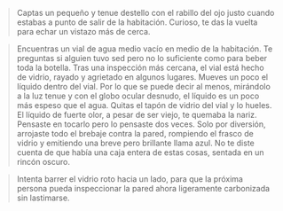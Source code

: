 >Captas un pequeño y tenue destello con el rabillo del ojo justo cuando estabas a punto de salir de la habitación.  Curioso, te das la vuelta para echar un vistazo más de cerca.
  
 > Encuentras un vial de agua medio vacío en medio de la habitación.  Te preguntas si alguien tuvo sed pero no lo suficiente como para beber toda la botella.  Tras una inspección más cercana, el vial está hecho de vidrio, rayado y agrietado en algunos lugares.  Mueves un poco el líquido dentro del vial.  Por lo que se puede decir al menos, mirándolo a la luz tenue y con el globo ocular desnudo, el líquido es un poco más espeso que el agua.  Quitas el tapón de vidrio del vial y lo hueles.  El líquido de fuerte olor, a pesar de ser viejo, te quemaba la nariz.  Pensaste en tocarlo pero lo pensaste dos veces.  Solo por diversión, arrojaste todo el brebaje contra la pared, rompiendo el frasco de vidrio y emitiendo una breve pero brillante llama azul.  No te diste cuenta de que había una caja entera de estas cosas, sentada en un rincón oscuro.
  
 > Intenta barrer el vidrio roto hacia un lado, para que la próxima persona pueda inspeccionar la pared ahora ligeramente carbonizada sin lastimarse.
